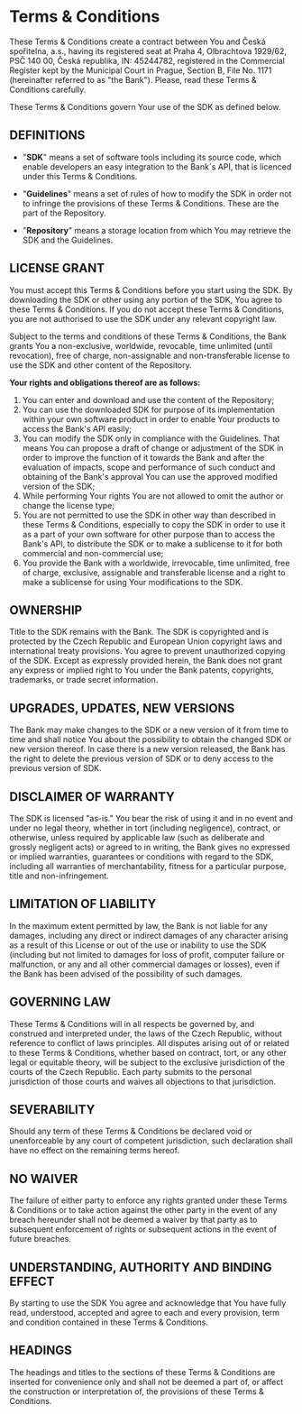 # Terms & Conditions

These Terms & Conditions create a contract between You and Česká spořitelna, a.s., having its registered seat at Praha 4, Olbrachtova 1929/62, PSČ 140 00, Česká republika, IN: 45244782, registered in the Commercial Register kept by the Municipal Court in Prague, Section B, File No. 1171 (hereinafter referred to as "the Bank"). Please, read these Terms & Conditions carefully.

These Terms & Conditions govern Your use of the SDK as defined below.

## DEFINITIONS

- "**SDK**" means a set of software tools including its source code, which enable developers an easy integration to the Bank´s API, that is licenced under this Terms & Conditions.

- "**Guidelines**" means a set of rules of how to modify the SDK in order not to infringe the provisions of these Terms & Conditions. These are the part of the Repository.

- "**Repository**" means a storage location from which You may retrieve the SDK and the Guidelines.

## LICENSE GRANT

You must accept this Terms & Conditions before you start using the SDK. By downloading the SDK or other using any portion of the SDK, You agree to these Terms & Conditions. If you do not accept these Terms & Conditions, you are not authorised to use the SDK under any relevant copyright law.

Subject to the terms and conditions of these Terms & Conditions, the Bank grants You a non-exclusive, worldwide, revocable, time unlimited (until revocation), free of charge, non-assignable and non-transferable license to use the SDK and other content of the Repository.

**Your rights and obligations thereof are as follows:**

1. You can enter and download and use the content of the Repository;
2. You can use the downloaded SDK for purpose of its implementation within your own software product in order to enable Your products to access the Bank's API easily;
3. You can modify the SDK only in compliance with the Guidelines. That means You can propose a draft of change or adjustment of the SDK in order to improve the function of it towards the Bank and after the evaluation of impacts, scope and performance of such conduct and obtaining of the Bank's approval You can use the approved modified version of the SDK;
4. While performing Your rights You are not allowed to omit the author or change the license type;
5. You are not permitted to use the SDK in other way than described in these Terms & Conditions, especially to copy the SDK in order to use it as a part of your own software for other purpose than to access the Bank's API, to distribute the SDK or to make a sublicense to it for both commercial and non-commercial use;
6. You provide the Bank with a worldwide, irrevocable, time unlimited, free of charge, exclusive, assignable and transferable license and a right to make a sublicense for using Your modifications to the SDK.

## OWNERSHIP

Title to the SDK remains with the Bank. The SDK is copyrighted and is protected by the Czech Republic and European Union copyright laws and international treaty provisions. You agree to prevent unauthorized copying of the SDK. Except as expressly provided herein, the Bank does not grant any express or implied right to You under the Bank patents, copyrights, trademarks, or trade secret information.

## UPGRADES, UPDATES, NEW VERSIONS

The Bank may make changes to the SDK or a new version of it from time to time and shall notice You about the possibility to obtain the changed SDK or new version thereof. In case there is a new version released, the Bank has the right to delete the previous version of SDK or to deny access to the previous version of SDK.

## DISCLAIMER OF WARRANTY

The SDK is licensed "as-is." You bear the risk of using it and in no event and under no legal theory, whether in tort (including negligence), contract, or otherwise, unless required by applicable law (such as deliberate and grossly negligent acts) or agreed to in writing, the Bank gives no expressed or implied warranties, guarantees or conditions with regard to the SDK, including all warranties of merchantability, fitness for a particular purpose, title and non-infringement.

## LIMITATION OF LIABILITY

In the maximum extent permitted by law, the Bank is not liable for any damages, including any direct or indirect damages of any character arising as a result of this License or out of the use or inability to use the SDK (including but not limited to damages for loss of profit, computer failure or malfunction, or any and all other commercial damages or losses), even if the Bank has been advised of the possibility of such damages.

## GOVERNING LAW

These Terms & Conditions will in all respects be governed by, and construed and interpreted under, the laws of the Czech Republic, without reference to conflict of laws principles. All disputes arising out of or related to these Terms & Conditions, whether based on contract, tort, or any other legal or equitable theory, will be subject to the exclusive jurisdiction of the courts of the Czech Republic. Each party submits to the personal jurisdiction of those courts and waives all objections to that jurisdiction.

## SEVERABILITY

Should any term of these Terms & Conditions be declared void or unenforceable by any court of competent jurisdiction, such declaration shall have no effect on the remaining terms hereof.

## NO WAIVER

The failure of either party to enforce any rights granted under these Terms & Conditions or to take action against the other party in the event of any breach hereunder shall not be deemed a waiver by that party as to subsequent enforcement of rights or subsequent actions in the event of future breaches.

## UNDERSTANDING, AUTHORITY AND BINDING EFFECT

By starting to use the SDK You agree and acknowledge that You have fully read, understood, accepted and agree to each and every provision, term and condition contained in these Terms & Conditions.

## HEADINGS

The headings and titles to the sections of these Terms & Conditions are inserted for convenience only and shall not be deemed a part of, or affect the construction or interpretation of, the provisions of these Terms & Conditions.
